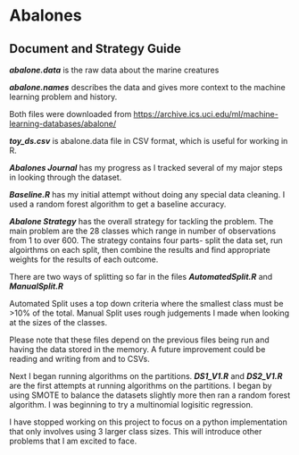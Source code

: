 # Abalones

## Document and Strategy Guide 


***abalone.data*** is the raw data about the marine creatures 

***abalone.names*** describes the data and gives more context to the machine learning problem and history. 

Both files were downloaded from https://archive.ics.uci.edu/ml/machine-learning-databases/abalone/

***toy_ds.csv*** is abalone.data file in CSV format, which is useful for working in R. 

***Abalones Journal*** has my progress as I tracked several of my major steps in looking through the dataset. 

***Baseline.R*** has my initial attempt without doing any special data cleaning. 
I used a random forest algorithm to get a baseline accuracy.  

***Abalone Strategy*** has the overall strategy for tackling the problem. 
The main problem are the 28 classes which range in number of observations from 1 to over 600. 
The strategy contains four parts- split the data set, run algoirthms on each split, 
then combine the results and find appropriate weights for the results of each outcome. 

There are two ways of splitting so far in the files 
***AutomatedSplit.R*** and ***ManualSplit.R*** 

Automated Split uses a top down criteria where the smallest class must be >10% of the total. 
Manual Split uses rough judgements I made when looking at the sizes of the classes. 

Please note that these files depend on the previous files being run 
and having the data stored in the memory. A future improvement could be reading and writing from and to CSVs. 

Next I began running algorithms on the partitions. ***DS1_V1.R*** and ***DS2_V1.R*** are the first attempts at running algorithms on the partitions. 
I began by using SMOTE to balance the datasets slightly more then ran a random forest algorithm. I was beginning to try a multinomial logisitic regression. 


I have stopped working on this project to focus on a python implementation that only involves using 3 larger class sizes. This will introduce other problems that I am excited to face. 


